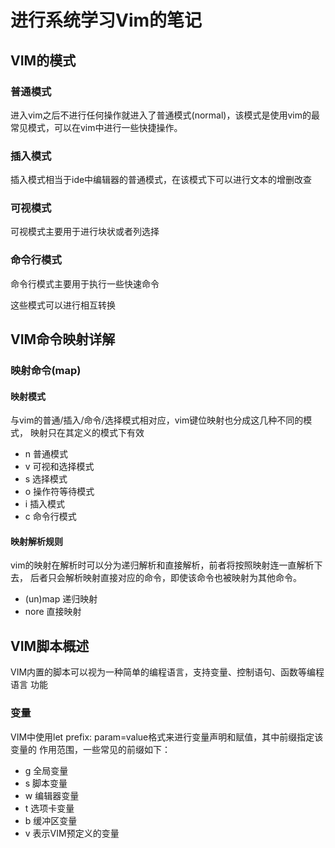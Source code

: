 进行系统学习Vim的笔记
====================

VIM的模式
---------
### 普通模式
进入vim之后不进行任何操作就进入了普通模式(normal)，该模式是使用vim的最常见模式，可以在vim中进行一些快捷操作。

### 插入模式
插入模式相当于ide中编辑器的普通模式，在该模式下可以进行文本的增删改查

### 可视模式
可视模式主要用于进行块状或者列选择

###  命令行模式
命令行模式主要用于执行一些快速命令

这些模式可以进行相互转换



VIM命令映射详解
---------------
### 映射命令(map)
#### 映射模式 
与vim的普通/插入/命令/选择模式相对应，vim键位映射也分成这几种不同的模式，
映射只在其定义的模式下有效
- n 普通模式
- v 可视和选择模式
- s 选择模式
- o 操作符等待模式
- i 插入模式
- c 命令行模式

#### 映射解析规则
vim的映射在解析时可以分为递归解析和直接解析，前者将按照映射连一直解析下去，
后者只会解析映射直接对应的命令，即使该命令也被映射为其他命令。

- (un)map 递归映射
- nore 直接映射 

VIM脚本概述
----------
VIM内置的脚本可以视为一种简单的编程语言，支持变量、控制语句、函数等编程语言
功能

### 变量
VIM中使用let prefix: param=value格式来进行变量声明和赋值，其中前缀指定该变量的
作用范围，一些常见的前缀如下：
- g 全局变量
- s 脚本变量
- w 编辑器变量
- t 选项卡变量
- b 缓冲区变量
- v 表示VIM预定义的变量
